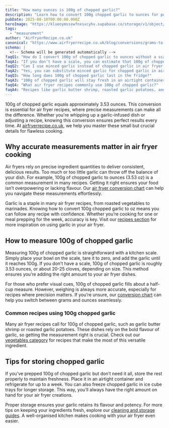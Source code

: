 ```yaml
---
title: "How many ounces is 100g of chopped garlic?"
description: "Learn how to convert 100g chopped garlic to ounces for perfect air fryer recipes. Get accurate measurements in seconds!"
pubDate: 2025-08-10T00:00:00.000Z
heroImage: "https://klueoymssxwfnxsvcyhv.supabase.co/storage/v1/object/public/Shmucket/how-many-ounces-is-100g-chopped-garlic.webp"
tags:
  - "measurement"
author: "AirFryerRecipe.co.uk"
canonical: "https://www.airfryerrecipe.co.uk/blog/conversions/grams-to-ounces/how-many-ounces-is-100g-chopped-garlic"
schema: |
  <!-- Schema will be generated automatically -->
faqQ1: "How do I convert 100g of chopped garlic to ounces without a scale?"
faqA1: "If you don’t have a scale, you can estimate that 100g of chopped garlic is roughly 3.53 ounces or about 20-25 cloves, depending on their size. A half-cup measure is also a close approximation for 100g of chopped garlic."
faqQ2: "Can I use minced garlic instead of chopped garlic in air fryer recipes?"
faqA2: "Yes, you can substitute minced garlic for chopped garlic in air fryer recipes. Use the same weight (100g or 3.53 ounces) for consistency. Minced garlic may distribute more evenly, so adjust cooking times if needed."
faqQ3: "How long does 100g of chopped garlic last in the fridge?"
faqA3: "100g of chopped garlic will stay fresh in an airtight container in the fridge for up to a week. For longer storage, freeze it in portions to use as needed in your air fryer recipes."
faqQ4: "What air fryer recipes commonly use 100g of chopped garlic?"
faqA4: "Recipes like garlic butter shrimp, roasted garlic potatoes, and garlic-infused vegetables often call for 100g of chopped garlic. Check our <a href=https://www.airfryerrecipe.co.uk/recipes>recipes section</a> for more ideas."
---
```

<p>100g of chopped garlic equals approximately 3.53 ounces. This conversion is essential for air fryer recipes, where precise measurements can make all the difference. Whether you're whipping up a garlic-infused dish or adjusting a recipe, knowing this conversion ensures perfect results every time. At <a href=https://www.airfryerrecipe.co.uk>airfryerrecipe.co.uk</a>, we help you master these small but crucial details for flawless cooking.</p>

<h2>Why accurate measurements matter in air fryer cooking</h2>
<p>Air fryers rely on precise ingredient quantities to deliver consistent, delicious results. Too much or too little garlic can throw off the balance of your dish. For example, 100g of chopped garlic to ounces (3.53 oz) is a common measurement in many recipes. Getting it right ensures your food isn’t overpowering or lacking flavour. Our <a href=https://www.airfryerrecipe.co.uk/air-fryer-conversion-chart>air fryer conversion chart</a> can help you navigate these measurements effortlessly.</p>
<p>Garlic is a staple in many air fryer recipes, from roasted vegetables to marinades. Knowing how to convert 100g chopped garlic to oz means you can follow any recipe with confidence. Whether you’re cooking for one or meal prepping for the week, accuracy is key. Visit our <a href=https://www.airfryerrecipe.co.uk/recipes>recipes section</a> for more inspiration on using garlic in your air fryer.</p>

<h2>How to measure 100g of chopped garlic</h2>
<p>Measuring 100g of chopped garlic is straightforward with a kitchen scale. Simply place your bowl on the scale, tare it to zero, and add the garlic until it reaches 100g. If you don’t have a scale, 100g of chopped garlic is roughly 3.53 ounces, or about 20-25 cloves, depending on size. This method ensures you’re adding the right amount to your air fryer dishes.</p>
<p>For those who prefer visual cues, 100g of chopped garlic fills about a half-cup measure. However, weighing is always more accurate, especially for recipes where precision matters. If you’re unsure, our <a href=https://www.airfryerrecipe.co.uk/air-fryer-conversion-chart>conversion chart</a> can help you switch between grams and ounces seamlessly.</p>

<h3>Common recipes using 100g chopped garlic</h3>
<p>Many air fryer recipes call for 100g of chopped garlic, such as garlic butter shrimp or roasted garlic potatoes. These dishes rely on the bold flavour of garlic, so getting the measurement right is crucial. Check out our <a href=https://www.airfryerrecipe.co.uk/recipe-category/vegetables>vegetables category</a> for recipes that make the most of this versatile ingredient.</p>

<h2>Tips for storing chopped garlic</h2>
<p>If you’ve prepped 100g of chopped garlic but don’t need it all, store the rest properly to maintain freshness. Place it in an airtight container and refrigerate for up to a week. You can also freeze chopped garlic in ice cube trays for longer storage. This way, you’ll always have the right amount on hand for your air fryer creations.</p>
<p>Proper storage ensures your garlic retains its flavour and potency. For more tips on keeping your ingredients fresh, explore our <a href=https://www.airfryerrecipe.co.uk/air-fryer-cleaner>cleaning and storage guides</a>. A well-organised kitchen makes cooking with your air fryer even easier.</p>
